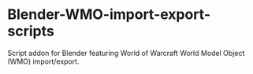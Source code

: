# Blender-WMO-import-export-scripts
Script addon for Blender featuring World of Warcraft World Model Object (WMO) import/export.
